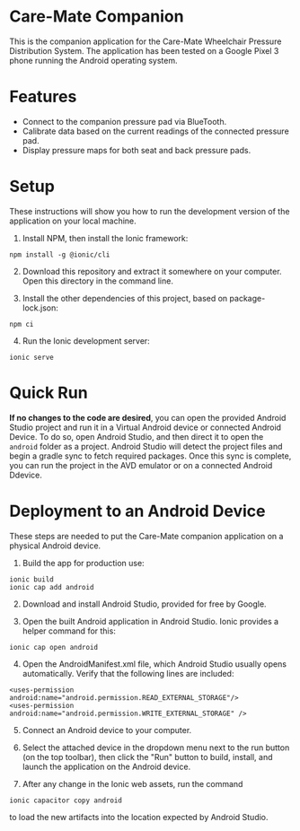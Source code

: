 # Care-Mate Companion

This is the companion application for the Care-Mate Wheelchair Pressure Distribution System.
The application has been tested on a Google Pixel 3 phone running the Android operating system.

# Features
- Connect to the companion pressure pad via BlueTooth.
- Calibrate data based on the current readings of the connected pressure pad. 
- Display pressure maps for both seat and back pressure pads.

# Setup
These instructions will show you how to run the development version of the application on your local machine.

1. Install NPM, then install the Ionic framework:

```
npm install -g @ionic/cli
```

2. Download this repository and extract it somewhere on your computer. 
Open this directory in the command line.

3. Install the other dependencies of this project, based on package-lock.json:
```
npm ci
``` 

4. Run the Ionic development server:
```
ionic serve
```

# Quick Run
**If no changes to the code are desired**, you can open the provided Android Studio project and run it in a Virtual Android device or connected Android Device. To do so, open Android Studio, and then direct it to open the `android` folder as a project. Android Studio will detect the project files and begin a gradle sync to fetch required packages. Once this sync is complete, you can run the project in the AVD emulator or on a connected Android Ddevice.

# Deployment to an Android Device
These steps are needed to put the Care-Mate companion application on a physical Android device.

1. Build the app for production use:
```
ionic build
ionic cap add android
```

2. Download and install Android Studio, provided for free by Google.

3. Open the built Android application in Android Studio.
Ionic provides a helper command for this:
```
ionic cap open android
```

4. Open the AndroidManifest.xml file, which Android Studio usually opens automatically.
Verify that the following lines are included:
```
<uses-permission android:name="android.permission.READ_EXTERNAL_STORAGE"/>
<uses-permission android:name="android.permission.WRITE_EXTERNAL_STORAGE" />
```

5. Connect an Android device to your computer.

6. Select the attached device in the dropdown menu next to the run button (on the top toolbar), then click the "Run" button to build, install, and launch the application on the Android device.

7. After any change in the Ionic web assets, run the command
```
ionic capacitor copy android
```
to load the new artifacts into the location expected by Android Studio.
